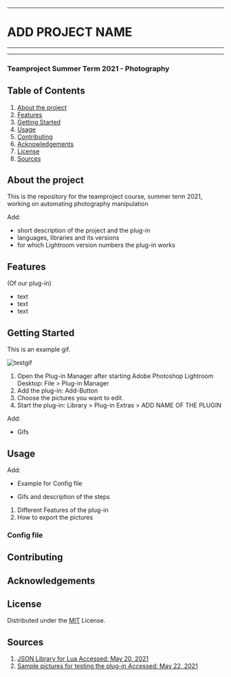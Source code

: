 ***
# ADD PROJECT NAME
***
***

### Teamproject Summer Term 2021 - Photography


## Table of Contents
1. [About the project](#about-the-project)
2. [Features](#features)
4. [Getting Started](#setup)
5. [Usage](#usage)
6. [Contributing](#contributing)
7. [Acknowledgements](#acknowledgements)
8. [License](#license)
9. [Sources](#sources)

## About the project 

This is the repository for the teamproject course, summer term 2021, working on automating photography manipulation

Add:

* short description of the project and the plug-in 
* languages, libraries and its versions
* for which Lightroom version numbers the plug-in works

## Features

(Of our plug-in)

* text
* text
* text


## Getting Started

This is an example gif.

![testgif](https://user-images.githubusercontent.com/69016207/120100932-aa5b1e80-c143-11eb-814e-9273eefd4652.gif)

1. Open the Plug-in Manager after starting Adobe Photoshop Lightroom Desktop: File > Plug-in Manager
2. Add the plug-in: Add-Button
3. Choose the pictures you want to edit.
4. Start the plug-in: Library > Plug-in Extras > ADD NAME OF THE PLUGIN

Add:

* Gifs 


## Usage

Add:

* Example for Config file 

* Gifs and description of the steps

1. Different Features of the plug-in 
2. How to export the pictures

### Config file

## Contributing

## Acknowledgements

## License

Distributed under the [MIT](https://choosealicense.com/licenses/mit/) License.

## Sources
1. [JSON Library for Lua Accessed: May 20, 2021](https://github.com/rxi/json.lua/blob/master/json.lua)
2. [Sample pictures for testing the plug-in Accessed: May 22, 2021](https://pixabay.com/de/)
